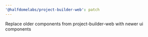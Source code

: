 ```yaml
---
'@halfdomelabs/project-builder-web': patch
---
```


Replace older components from project-builder-web with newer ui components
